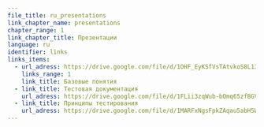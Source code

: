 ```yaml
---
file_title: ru_presentations
link_chapter_name: presentations
chapter_range: 1
link_chapter_title: Презентации
language: ru
identifier: links
links_items:
  - url_adress: https://drive.google.com/file/d/1OHF_EyKSfVsTAtvkoS8L13qCWNWXINU8/view
    links_range: 1
    link_title: Базовые понятия
  - link_title: Тестовая документация
    url_adress: https://drive.google.com/file/d/1FLii3zqWub-bOmq65zfBGVt7uvAEGDaV/view
  - link_title: Принципы тестирования
    url_adress: https://drive.google.com/file/d/1MARFxNgsFpkZAqau5abH5WNuqXsPdFUQ/view
---
```

